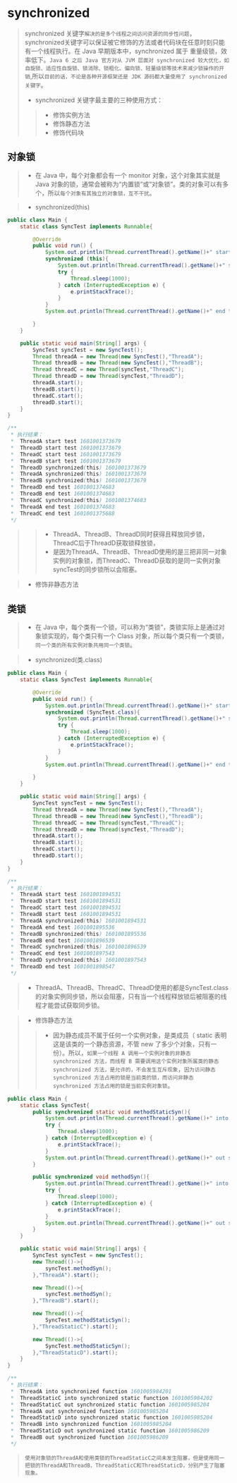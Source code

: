 # synchronized
> synchronized 关键字`解决的是多个线程之间访问资源的同步性问题`，synchronized关键字可以保证被它修饰的方法或者代码块在任意时刻只能有一个线程执行。在 Java 早期版本中，synchronized 属于 重量级锁，效率低下。`Java 6 之后 Java 官方对从 JVM 层面对 synchronized 较大优化，如自旋锁、适应性自旋锁、锁消除、锁粗化、偏向锁、轻量级锁等技术来减少锁操作的开销`,所以`目前的话，不论是各种开源框架还是 JDK 源码都大量使用了 synchronized 关键字`。  
>+ synchronized 关键字最主要的三种使用方式：  
>>+ 修饰实例方法  
>>+ 修饰静态方法  
>>+ 修饰代码块  
## 对象锁
>+ 在 Java 中，每个对象都会有一个 monitor 对象，这个对象其实就是 Java 对象的锁，通常会被称为“内置锁”或“对象锁”。类的对象可以有多个，所以`每个对象有其独立的对象锁，互不干扰`。  

>+ synchronized(this)  
```java
public class Main {
    static class SyncTest implements Runnable{

        @Override
        public void run() {
            System.out.println(Thread.currentThread().getName()+" start test "+System.currentTimeMillis());
            synchronized (this){
                System.out.println(Thread.currentThread().getName()+" synchronized(this) "+System.currentTimeMillis());
                try {
                    Thread.sleep(1000);
                } catch (InterruptedException e) {
                    e.printStackTrace();
                }
            }
            System.out.println(Thread.currentThread().getName()+" end test "+System.currentTimeMillis());

        }
    }

    public static void main(String[] args) {
        SyncTest syncTest = new SyncTest();
        Thread threadA = new Thread(new SyncTest(),"ThreadA");
        Thread threadB = new Thread(new SyncTest(),"ThreadB");
        Thread threadC = new Thread(syncTest,"ThreadC");
        Thread threadD = new Thread(syncTest,"ThreadD");
        threadA.start();
        threadB.start();
        threadC.start();
        threadD.start();
    }
}

/**
 * 执行结果：
 *  ThreadA start test 1601001373679
 *  ThreadD start test 1601001373679
 *  ThreadC start test 1601001373679
 *  ThreadB start test 1601001373679
 *  ThreadD synchronized(this) 1601001373679
 *  ThreadA synchronized(this) 1601001373679
 *  ThreadB synchronized(this) 1601001373679
 *  ThreadD end test 1601001374683
 *  ThreadB end test 1601001374683
 *  ThreadC synchronized(this) 1601001374683
 *  ThreadA end test 1601001374683
 *  ThreadC end test 1601001375688
 */

```
>>+ ThreadA、ThreadB、ThreadD同时获得且释放同步锁，ThreadC后于ThreadD获取锁释放锁，
>>+ 是因为ThreadA、ThreadB、ThreadD使用的是三把非同一对象实例的对象锁，而ThreadC、ThreadD获取的是同一实例对象syncTest的同步锁所以会阻塞。  

>+ 修饰非静态方法  
## 类锁
>+ 在 Java 中，每个类有一个锁，可以称为“类锁”，类锁实际上是通过对象锁实现的，每个类只有一个 Class 对象，所以每个类只有一个类锁，`同一个类的所有实例对象共用同一个类锁`。

>+ synchronized(类.class)  
```java
public class Main {
    static class SyncTest implements Runnable{

        @Override
        public void run() {
            System.out.println(Thread.currentThread().getName()+" start test "+System.currentTimeMillis());
            synchronized (SyncTest.class){
                System.out.println(Thread.currentThread().getName()+" synchronized(this) "+System.currentTimeMillis());
                try {
                    Thread.sleep(1000);
                } catch (InterruptedException e) {
                    e.printStackTrace();
                }
            }
            System.out.println(Thread.currentThread().getName()+" end test "+System.currentTimeMillis());

        }
    }

    public static void main(String[] args) {
        SyncTest syncTest = new SyncTest();
        Thread threadA = new Thread(new SyncTest(),"ThreadA");
        Thread threadB = new Thread(new SyncTest(),"ThreadB");
        Thread threadC = new Thread(syncTest,"ThreadC");
        Thread threadD = new Thread(syncTest,"ThreadD");
        threadA.start();
        threadB.start();
        threadC.start();
        threadD.start();
    }
}

/**
 * 执行结果：
 *  ThreadA start test 1601001894531
 *  ThreadD start test 1601001894531
 *  ThreadC start test 1601001894531
 *  ThreadB start test 1601001894531
 *  ThreadA synchronized(this) 1601001894531
 *  ThreadA end test 1601001895536
 *  ThreadB synchronized(this) 1601001895536
 *  ThreadB end test 1601001896539
 *  ThreadC synchronized(this) 1601001896539
 *  ThreadC end test 1601001897543
 *  ThreadD synchronized(this) 1601001897543
 *  ThreadD end test 1601001898547
 */
```
>+ ThreadA、ThreadB、ThreadC、ThreadD使用的都是SyncTest.class的对象实例同步锁，所以会阻塞，只有当一个线程释放锁后被阻塞的线程才能尝试获取同步锁。

>+ 修饰静态方法  
>>+ 因为静态成员不属于任何一个实例对象，是类成员（ static 表明这是该类的一个静态资源，不管 new 了多少个对象，只有一份）。所以，`如果一个线程 A 调用一个实例对象的非静态 synchronized 方法，而线程 B 需要调用这个实例对象所属类的静态 synchronized 方法，是允许的，不会发生互斥现象`，`因为访问静态 synchronized 方法占用的锁是当前类的锁，而访问非静态 synchronized 方法占用的锁是当前实例对象锁`。  
```java
public class Main {
    static class SyncTest{
        public synchronized static void methodStaticSyn(){
            System.out.println(Thread.currentThread().getName()+" into synchronized static function "+System.currentTimeMillis());
            try {
                Thread.sleep(1000);
            } catch (InterruptedException e) {
                e.printStackTrace();
            }
            System.out.println(Thread.currentThread().getName()+" out synchronized static function "+System.currentTimeMillis());
        }

        public synchronized void methodSyn(){
            System.out.println(Thread.currentThread().getName()+" into synchronized function "+System.currentTimeMillis());
            try {
                Thread.sleep(1000);
            } catch (InterruptedException e) {
                e.printStackTrace();
            }
            System.out.println(Thread.currentThread().getName()+" out synchronized function "+System.currentTimeMillis());
        }
    }

    public static void main(String[] args) {
        SyncTest syncTest = new SyncTest();
        new Thread(()->{
            syncTest.methodSyn();
        },"ThreadA").start();

        new Thread(()->{
            syncTest.methodSyn();
        },"ThreadB").start();

        new Thread(()->{
            SyncTest.methodStaticSyn();
        },"ThreadStaticC").start();

        new Thread(()->{
            SyncTest.methodStaticSyn();
        },"ThreadStaticD").start();
    }
}

/**
 * 执行结果：
 *  ThreadA into synchronized function 1601005984201
 *  ThreadStaticC into synchronized static function 1601005984202
 *  ThreadStaticC out synchronized static function 1601005985204
 *  ThreadA out synchronized function 1601005985204
 *  ThreadStaticD into synchronized static function 1601005985204
 *  ThreadB into synchronized function 1601005985204
 *  ThreadStaticD out synchronized static function 1601005986209
 *  ThreadB out synchronized function 1601005986209
 */
```
> `使用对象锁的ThreadA和使用类锁的ThreadStaticC之间未发生阻塞，但是使用同一把锁的ThreadA和ThreadB，ThreadStaticC和ThreadStaticD，分别产生了阻塞现象。`  
